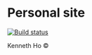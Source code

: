 # Personal site 
[![Build status](https://travis-ci.org/aerymilts/aerymilts.github.io.svg?branch=master)](https://travis-ci.org/aerymilts/aerymilts.github.io)

Kenneth Ho © 
